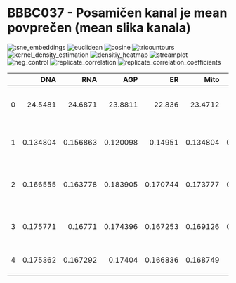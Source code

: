 # BBBC037 - Posamičen kanal je mean povprečen (mean slika kanala)


![tsne_embeddings](images/tsne_embeddings.png)
![euclidean](images/euclidean.png)
![cosine](images/cosine.png)
![tricountours](images/tricountours.png)
![kernel_density_estimation](images/kernel_density_estimation.png)
![densitiy_heatmap](images/densitiy_heatmap.png)
![streamplot](images/streamplot.png)
![neg_control](images/neg_control.png)
![replicate_correlation](images/replicate_correlation.png)
![replicate_correlation_coefficients](images/replicate_correlation_coefficients.png)

|    |       DNA |       RNA |       AGP |        ER |      Mito |      base | Metric                                     |
|---:|----------:|----------:|----------:|----------:|----------:|----------:|:-------------------------------------------|
|  0 | 24.5481   | 24.6871   | 23.8811   | 22.836    | 23.4712   | 25.5773   | Average folds of enrichment at top 1%      |
|  1 |  0.134804 |  0.156863 |  0.120098 |  0.14951  |  0.134804 |  0.137255 | Average of Precision At Top 1% (9 results) |
|  2 |  0.166555 |  0.163778 |  0.183905 |  0.170744 |  0.173777 |  0.180324 | Average Recall At Top 10% (20 results)     |
|  3 |  0.175771 |  0.16771  |  0.174396 |  0.167253 |  0.169126 |  0.181242 | Mean Average Precision (MAP)               |
|  4 |  0.175362 |  0.167292 |  0.17404  |  0.166836 |  0.168749 |  0.18084  | Area Under the PR curve                    |

